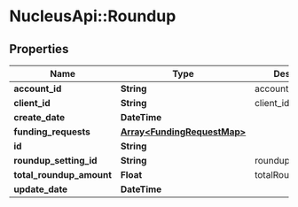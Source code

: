 # NucleusApi::Roundup

## Properties
Name | Type | Description | Notes
------------ | ------------- | ------------- | -------------
**account_id** | **String** | account_id | 
**client_id** | **String** | client_id | 
**create_date** | **DateTime** |  | [optional] 
**funding_requests** | [**Array&lt;FundingRequestMap&gt;**](FundingRequestMap.md) |  | [optional] 
**id** | **String** |  | [optional] 
**roundup_setting_id** | **String** | roundup_setting_id | 
**total_roundup_amount** | **Float** | totalRoundupAmount | [optional] 
**update_date** | **DateTime** |  | [optional] 


